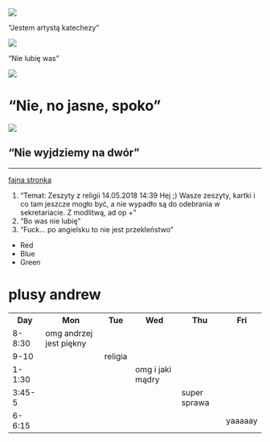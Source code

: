 <html><head></head><body><doctype html="">


<title>PIĘKNE ZDJĘCIA OJCA ANDRZEJA I CYTATY</title>


<img src="https://poznan.dominikanie.pl/wp-content/uploads/sites/10/2016/07/andrzejdrozdswA16_021911-420x294.jpg">
<p> “Jestem artystą katechezy” </p>
<img src="http://static.wixstatic.com/media/0afbeb_737e7ccff0f04f9dafcf4b5ad061706c~mv2_d_3072_2048_s_2.jpg/v1/fill/w_318,h_238,al_c,q_80,usm_0.66_1.00_0.01/0afbeb_737e7ccff0f04f9dafcf4b5ad061706c~mv2_d_3072_2048_s_2.webp">
<p> “Nie lubię was” </p>
<img src="https://poznan.dominikanie.pl/wp-content/uploads/sites/10/2017/12/Drozd-195x136.jpg">
 <h1> “Nie, no jasne, spoko” </h1>
 <img src="https://poznan.dominikanie.pl/wp-content/uploads/sites/10/2016/07/andrzejdrozdswA16_021911-420x294.jpg">
 <h2> “Nie wyjdziemy na dwór” </h2>
 <hr>

 <a href="http://SmoothieG.github.io">fajna stronka </a>
<ol>
<li>“Temat: Zeszyty z religii
14.05.2018 14:39
Hej ;) Wasze zeszyty, kartki i co tam jeszcze mogło być, a nie wypadło są do odebrania w sekretariacie.
Z modlitwą,
ad op
+”
</li>
<li>“Bo was nie lubię”</li>
<li>“Fuck… po angielsku to nie jest przekleństwo”</li>
</ol>
<ul>
<li>Red</li>
<li>Blue</li>
<li>Green</li>
</ul> 
 <h1><span>plusy andrew</span></h1>
<table>
<tbody><tr>
  <th>Day</th>
  <th>Mon</th>
  <th>Tue</th>
  <th>Wed</th>
  <th>Thu</th>
  <th>Fri</th>
</tr>
<tr>
  <td>8-8:30</td>
  <td class="selected">omg andrzej jest piękny</td>
  <td></td>
  <td></td>
  <td></td>
  <td></td>
</tr>
<tr>
  <td>9-10</td>
  <td></td>
  <td class="selected">religia</td>
  <td></td>
  <td></td>
  <td></td>
</tr>
<tr>
  <td>1-1:30</td>
  <td></td>
  <td></td>
  <td class="selected">omg i jaki mądry</td>
  <td></td>
  <td></td>
</tr>
<tr>
  <td>3:45-5</td>
  <td></td>
  <td></td>
  <td></td>
  <td class="selected">super sprawa</td>
  <td></td>
</tr>
<tr>
  <td>6-6:15</td>
  <td></td>
  <td></td>
  <td></td>
  <td></td>
  <td class="selected">yaaaaay</td>
</tr>
</tbody></table>


</doctype></body></html>

